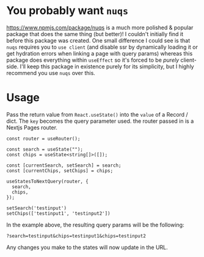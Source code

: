 # You probably want `nuqs`

https://www.npmjs.com/package/nuqs is a much more polished & popular package that does the same thing (but better)! I couldn't initially find it before this package was created. One small difference I could see is that `nuqs` requires you to `use client` (and disable ssr by dynamically loading it or get hydration errors when linking a page with query params) whereas this package does everything within `useEffect` so it's forced to be _purely_ client-side. I'll keep this package in existence purely for its simplicity, but I highly recommend you use `nuqs` over this.

# Usage

Pass the return value from `React.useState()` into the `value` of a Record / dict. The `key` becomes the query parameter used. the router passed in is a Nextjs Pages router.

```tsx
const router = useRouter();

const search = useState("");
const chips = useState<string[]>([]);

const [currentSearch, setSearch] = search;
const [currentChips, setChips] = chips;

useStatesToNextQuery(router, {
  search,
  chips,
});

setSearch('testinput')
setChips(['testinput1', 'testinput2'])
```
In the example above, the resulting query params will be the following:

`?search=testinput&chips=testinput1&chips=testinput2`

Any changes you make to the states will now update in the URL.
